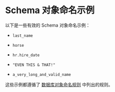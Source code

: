 Schema 对象命名示例 
==================================



以下是一些有效的 Schema 对象命名示例：

* `last_name`

* `horse`

* `hr.hire_date`

* `"EVEN THIS & THAT!"`

* `a_very_long_and_valid_name`




这些示例都遵循了 [数据库对象命名规则](t1988549.html#topic-1988549) 中列出的规则。
